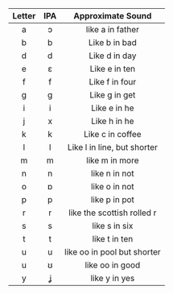 | Letter | IPA | Approximate Sound |
|:---:|:---:|:---:|
| a | ɔ | like a in father |
| b | b | Like b in bad |
| d | d | Like d in day |
| e | ɛ | Like e in ten |
| f | f | Like f in four |
| g | g | Like g in get |
| i | i | Like e in he |
| j | x | Like h in he |
| k | k | Like c in coffee |
| l | l | Like l in line, but shorter |
| m | m | like m in more |
| n | n | like n in not |
| o | ɒ | like o in not |
| p | p | like p in pot |
| r | r | like the scottish rolled r|
| s | s | like s in six |
| t | t | like t in ten |
| u | u | like oo in pool but shorter |
| u | ʊ | like oo in good |
| y | ʝ | like y in yes |

